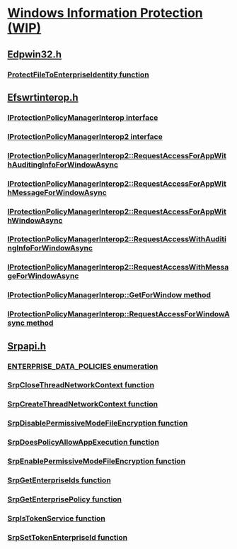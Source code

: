 # [Windows Information Protection (WIP)](index.md)
## [Edpwin32.h](../edpwin32/index.md)
### [ProtectFileToEnterpriseIdentity function](../edpwin32/nf-edpwin32-protectfiletoenterpriseidentity.md)
## [Efswrtinterop.h](../efswrtinterop/index.md)
### [IProtectionPolicyManagerInterop interface](../efswrtinterop/nn-efswrtinterop-iprotectionpolicymanagerinterop.md)
### [IProtectionPolicyManagerInterop2 interface](../efswrtinterop/nn-efswrtinterop-iprotectionpolicymanagerinterop2.md)
### [IProtectionPolicyManagerInterop2::RequestAccessForAppWithAuditingInfoForWindowAsync](../efswrtinterop/nf-efswrtinterop-iprotectionpolicymanagerinterop2-requestaccessforappwithauditinginfoforwindowasync.md)
### [IProtectionPolicyManagerInterop2::RequestAccessForAppWithMessageForWindowAsync](../efswrtinterop/nf-efswrtinterop-iprotectionpolicymanagerinterop2-requestaccessforappwithmessageforwindowasync.md)
### [IProtectionPolicyManagerInterop2::RequestAccessForAppWithWindowAsync](../efswrtinterop/nf-efswrtinterop-iprotectionpolicymanagerinterop2-requestaccessforappwithwindowasync.md)
### [IProtectionPolicyManagerInterop2::RequestAccessWithAuditingInfoForWindowAsync](../efswrtinterop/nf-efswrtinterop-iprotectionpolicymanagerinterop2-requestaccesswithauditinginfoforwindowasync.md)
### [IProtectionPolicyManagerInterop2::RequestAccessWithMessageForWindowAsync](../efswrtinterop/nf-efswrtinterop-iprotectionpolicymanagerinterop2-requestaccesswithmessageforwindowasync.md)
### [IProtectionPolicyManagerInterop::GetForWindow method](../efswrtinterop/nf-efswrtinterop-iprotectionpolicymanagerinterop-getforwindow.md)
### [IProtectionPolicyManagerInterop::RequestAccessForWindowAsync method](../efswrtinterop/nf-efswrtinterop-iprotectionpolicymanagerinterop-requestaccessforwindowasync.md)
## [Srpapi.h](../srpapi/index.md)
### [ENTERPRISE_DATA_POLICIES enumeration](../srpapi/ne-srpapi-enterprise_data_policies.md)
### [SrpCloseThreadNetworkContext function](../srpapi/nf-srpapi-srpclosethreadnetworkcontext.md)
### [SrpCreateThreadNetworkContext function](../srpapi/nf-srpapi-srpcreatethreadnetworkcontext.md)
### [SrpDisablePermissiveModeFileEncryption function](../srpapi/nf-srpapi-srpdisablepermissivemodefileencryption.md)
### [SrpDoesPolicyAllowAppExecution function](../srpapi/nf-srpapi-srpdoespolicyallowappexecution.md)
### [SrpEnablePermissiveModeFileEncryption function](../srpapi/nf-srpapi-srpenablepermissivemodefileencryption.md)
### [SrpGetEnterpriseIds function](../srpapi/nf-srpapi-srpgetenterpriseids.md)
### [SrpGetEnterprisePolicy function](../srpapi/nf-srpapi-srpgetenterprisepolicy.md)
### [SrpIsTokenService function](../srpapi/nf-srpapi-srpistokenservice.md)
### [SrpSetTokenEnterpriseId function](../srpapi/nf-srpapi-srpsettokenenterpriseid.md)
